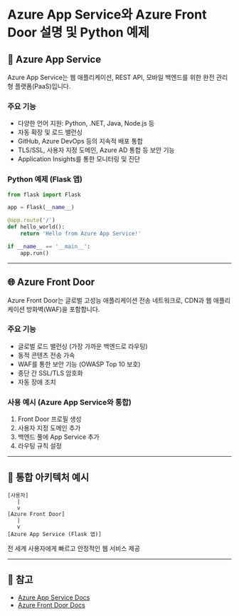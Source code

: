
# Azure App Service와 Azure Front Door 설명 및 Python 예제

## 📘 Azure App Service

Azure App Service는 웹 애플리케이션, REST API, 모바일 백엔드를 위한 완전 관리형 플랫폼(PaaS)입니다.

### 주요 기능
- 다양한 언어 지원: Python, .NET, Java, Node.js 등
- 자동 확장 및 로드 밸런싱
- GitHub, Azure DevOps 등의 지속적 배포 통합
- TLS/SSL, 사용자 지정 도메인, Azure AD 통합 등 보안 기능
- Application Insights를 통한 모니터링 및 진단

### Python 예제 (Flask 앱)

```python
from flask import Flask

app = Flask(__name__)

@app.route('/')
def hello_world():
    return 'Hello from Azure App Service!'

if __name__ == '__main__':
    app.run()
```

---

## 🌐 Azure Front Door

Azure Front Door는 글로벌 고성능 애플리케이션 전송 네트워크로, CDN과 웹 애플리케이션 방화벽(WAF)을 포함합니다.

### 주요 기능
- 글로벌 로드 밸런싱 (가장 가까운 백엔드로 라우팅)
- 동적 콘텐츠 전송 가속
- WAF를 통한 보안 기능 (OWASP Top 10 보호)
- 종단 간 SSL/TLS 암호화
- 자동 장애 조치

### 사용 예시 (Azure App Service와 통합)

1. Front Door 프로필 생성
2. 사용자 지정 도메인 추가
3. 백엔드 풀에 App Service 추가
4. 라우팅 규칙 설정

---

## 🧩 통합 아키텍처 예시

```
[사용자]
   |
   v
[Azure Front Door]
   |
   v
[Azure App Service (Flask 앱)]
```

전 세계 사용자에게 빠르고 안정적인 웹 서비스 제공

---

## 🔗 참고

- [Azure App Service Docs](https://learn.microsoft.com/en-us/azure/app-service/)
- [Azure Front Door Docs](https://learn.microsoft.com/en-us/azure/frontdoor/)
